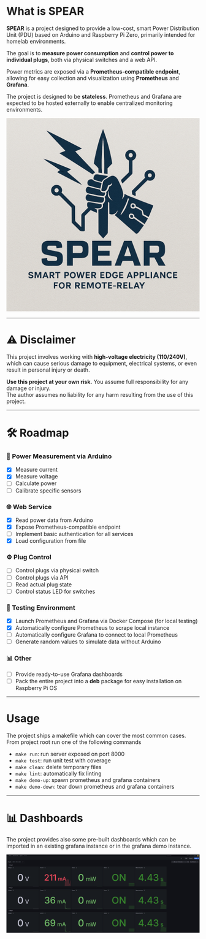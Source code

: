 # What is SPEAR

**SPEAR** is a project designed to provide a low-cost, smart Power Distribution Unit (PDU) based on Arduino and
Raspberry Pi Zero, primarily intended for homelab environments.

The goal is to **measure power consumption** and **control power to individual plugs**, both via physical switches and a
web API.

Power metrics are exposed via a **Prometheus-compatible endpoint**, allowing for easy collection and visualization using
**Prometheus** and **Grafana**.

The project is designed to be **stateless**. Prometheus and Grafana are expected to be hosted externally to enable
centralized monitoring environments.

![logo](doc/imgs/logo.png)

---

# ⚠️ Disclaimer

This project involves working with **high-voltage electricity (110/240V)**, which can cause serious damage to equipment,
electrical systems, or even result in personal injury or death.

**Use this project at your own risk.** You assume full responsibility for any damage or injury.  
The author assumes no liability for any harm resulting from the use of this project.

---

# 🛠 Roadmap

### 🔌 Power Measurement via Arduino

- [x] Measure current
- [x] Measure voltage
- [ ] Calculate power
- [ ] Calibrate specific sensors

### 🌐 Web Service

- [x] Read power data from Arduino
- [x] Expose Prometheus-compatible endpoint
- [ ] Implement basic authentication for all services
- [x] Load configuration from file

### ⚙️ Plug Control

- [ ] Control plugs via physical switch
- [ ] Control plugs via API
- [ ] Read actual plug state
- [ ] Control status LED for switches

### 🧪 Testing Environment

- [x] Launch Prometheus and Grafana via Docker Compose (for local testing)
- [x] Automatically configure Prometheus to scrape local instance
- [ ] Automatically configure Grafana to connect to local Prometheus
- [ ] Generate random values to simulate data without Arduino

### 📊 Other

- [ ] Provide ready-to-use Grafana dashboards
- [ ] Pack the entire project into a **deb** package for easy installation on Raspberry Pi OS

---

# Usage

The project ships a makefile which can cover the most common cases. From project root run one of the following commands

- `make run`: run server exposed on port 8000
- `make test`: run unit test with coverage
- `make clean`: delete temporary files
- `make lint`: automatically fix linting
- `make demo-up`: spawn prometheus and grafana containers
- `make demo-down`: tear down prometheus and grafana containers

---

# 📊 Dashboards

The project provides also some pre-built dashboards which can be imported in an existing grafana instance or in the
grafana demo instance.

![plug dashboard](doc/imgs/plug_dashboard.png)